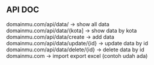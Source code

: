 ## API DOC
domainmu.com/api/data/ -> show all data <br>
domainmu.com/api/data/{kota] -> show data by kota <br>
domainmu.com/api/data/create -> add data <br>
domainmu.com/api/data/update/{id} -> update data by id <br>
domainmu.com/api/data/delete/{id} -> delete data by id <br>
domainmu.com -> import export excel (contoh udah ada)
